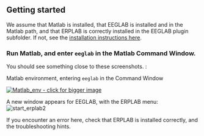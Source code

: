 ## Getting started
We assume that Matlab is installed, that EEGLAB is installed and in the Matlab path, and that ERPLAB is correctly installed in the EEGLAB plugin subfolder. If not, see the [installation instructions here](https://github.com/lucklab/erplab/wiki/Installation).

### Run Matlab, and enter `eeglab` in the Matlab Command Window.

You should see something close to these screenshots. :

Matlab environment, entering `eeglab` in the Command Window

<a href="https://user-images.githubusercontent.com/5137405/82972479-ffd97a00-9f89-11ea-9464-93a29d0bafa1.png">
 <img src="https://user-images.githubusercontent.com/5137405/82972479-ffd97a00-9f89-11ea-9464-93a29d0bafa1.png" alt="Matlab_env - click for bigger image">
 </a>

A new window appears for EEGLAB, with the ERPLAB menu:
![start_erplab2](https://user-images.githubusercontent.com/5137405/82972482-010aa700-9f8a-11ea-8290-0231c5d1abb9.png)

If you encounter an error here, check that ERPLAB is installed correctly, and the troubleshooting hints.

